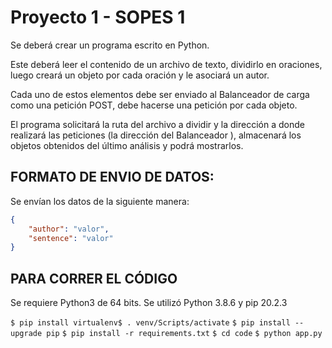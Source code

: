 # Proyecto 1 - SOPES 1

Se deberá crear un programa escrito en Python. 

Este deberá leer el contenido de un archivo de texto, dividirlo en oraciones, luego creará un objeto por cada oración y le asociará un autor. 

Cada uno de estos elementos debe ser enviado al Balanceador de carga como una petición POST, debe hacerse una petición por cada objeto. 

El programa solicitará la ruta del archivo a dividir y la dirección a donde realizará las peticiones (la dirección del Balanceador ), almacenará los objetos
obtenidos del último análisis y podrá mostrarlos. 

## FORMATO DE ENVIO DE DATOS:

Se envían los datos de la siguiente manera:

```json 
{
    "author": "valor",
    "sentence": "valor"
}
```

## PARA CORRER EL CÓDIGO

Se requiere Python3 de 64 bits.
Se utilizó Python 3.8.6 y pip 20.2.3

`$ ​pip install virtualenv​`
`$ . venv/Scripts/activate`
`$ pip install --upgrade pip`
`$ pip install -r requirements.txt`
`$ cd code`
`$ python app.py`